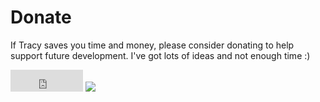 # Donate

If Tracy saves you time and money, please consider donating to help support future development. I've got lots of ideas and not enough time :)

<iframe src="https://github.com/sponsors/adrianbj/button" title="Sponsor adrianbj" height="35" width="116" style="border: 0;"></iframe>

<a href="https://www.paypal.com/cgi-bin/webscr?cmd=_s-xclick&hosted_button_id=BJPJ5LGQHMCVE&source=url">
    <img src="https://www.paypalobjects.com/en_US/i/btn/btn_donate_LG.gif" border="0" name="submit" />
</a>
